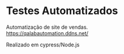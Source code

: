 # Testes Automatizados 

Automatização de site de vendas.  
https://qalabautomation.ddns.net/

Realizado em cypress/Node.js
